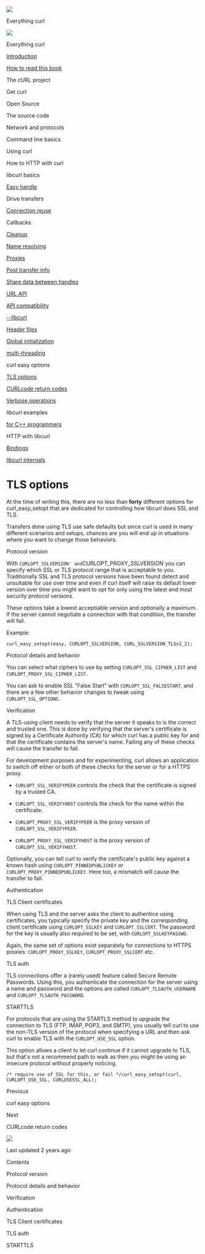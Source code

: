 <a href="../../index.html" class="link-a079aa82--primary-53a25e66--logoLink-10d08504"></a>

<img src="https://gblobscdn.gitbook.com/orgs%2F-LxuH0qSm4xO9nWfEBlB%2Favatar.png?alt=media" class="image-67b14f24--avatar-1c1d03ec" />

<span class="text-4505230f--UIH400-4e41e82a--textContentFamily-49a318e1--spaceNameText-677c2969">Everything curl</span>

<a href="../../index.html" class="link-a079aa82--primary-53a25e66--logoLink-10d08504"></a>

<img src="https://gblobscdn.gitbook.com/orgs%2F-LxuH0qSm4xO9nWfEBlB%2Favatar.png?alt=media" class="image-67b14f24--avatar-1c1d03ec" />

<span class="text-4505230f--UIH400-4e41e82a--textContentFamily-49a318e1--spaceNameText-677c2969">Everything curl</span>

<a href="../../index.html" class="navButton-94f2579c--navButtonClickable-161b88ca"><span class="text-4505230f--UIH300-2063425d--textContentFamily-49a318e1--navButtonLabel-14a4968f">Introduction</span></a>

<a href="../../how-to-read.html" class="navButton-94f2579c--navButtonClickable-161b88ca"><span class="text-4505230f--UIH300-2063425d--textContentFamily-49a318e1--navButtonLabel-14a4968f">How to read this book</span></a>

<span class="text-4505230f--UIH300-2063425d--textContentFamily-49a318e1--navButtonLabel-14a4968f">The cURL project</span>

<span class="text-4505230f--UIH300-2063425d--textContentFamily-49a318e1--navButtonLabel-14a4968f">Get curl</span>

<span class="text-4505230f--UIH300-2063425d--textContentFamily-49a318e1--navButtonLabel-14a4968f">Open Source</span>

<span class="text-4505230f--UIH300-2063425d--textContentFamily-49a318e1--navButtonLabel-14a4968f">The source code</span>

<span class="text-4505230f--UIH300-2063425d--textContentFamily-49a318e1--navButtonLabel-14a4968f">Network and protocols</span>

<span class="text-4505230f--UIH300-2063425d--textContentFamily-49a318e1--navButtonLabel-14a4968f">Command line basics</span>

<span class="text-4505230f--UIH300-2063425d--textContentFamily-49a318e1--navButtonLabel-14a4968f">Using curl</span>

<span class="text-4505230f--UIH300-2063425d--textContentFamily-49a318e1--navButtonLabel-14a4968f">How to HTTP with curl</span>

<span class="text-4505230f--UIH300-2063425d--textContentFamily-49a318e1--navButtonLabel-14a4968f">libcurl basics</span>

<a href="../easyhandle.html" class="navButton-94f2579c--pageItemWithChildrenNested-2c5d8183--navButtonClickable-161b88ca"><span class="text-4505230f--UIH300-2063425d--textContentFamily-49a318e1--navButtonLabel-14a4968f">Easy handle</span></a>

<span class="text-4505230f--UIH300-2063425d--textContentFamily-49a318e1--navButtonLabel-14a4968f">Drive transfers</span>

<a href="../connectionreuse.html" class="navButton-94f2579c--pageItemWithChildrenNested-2c5d8183--navButtonClickable-161b88ca"><span class="text-4505230f--UIH300-2063425d--textContentFamily-49a318e1--navButtonLabel-14a4968f">Connection reuse</span></a>

<span class="text-4505230f--UIH300-2063425d--textContentFamily-49a318e1--navButtonLabel-14a4968f">Callbacks</span>

<a href="../cleanup.html" class="navButton-94f2579c--pageItemWithChildrenNested-2c5d8183--navButtonClickable-161b88ca"><span class="text-4505230f--UIH300-2063425d--textContentFamily-49a318e1--navButtonLabel-14a4968f">Cleanup</span></a>

<a href="../names.html" class="navButton-94f2579c--pageItemWithChildrenNested-2c5d8183--navButtonClickable-161b88ca"><span class="text-4505230f--UIH300-2063425d--textContentFamily-49a318e1--navButtonLabel-14a4968f">Name resolving</span></a>

<a href="../proxies.html" class="navButton-94f2579c--pageItemWithChildrenNested-2c5d8183--navButtonClickable-161b88ca"><span class="text-4505230f--UIH300-2063425d--textContentFamily-49a318e1--navButtonLabel-14a4968f">Proxies</span></a>

<a href="../getinfo.html" class="navButton-94f2579c--pageItemWithChildrenNested-2c5d8183--navButtonClickable-161b88ca"><span class="text-4505230f--UIH300-2063425d--textContentFamily-49a318e1--navButtonLabel-14a4968f">Post transfer info</span></a>

<a href="../sharing.html" class="navButton-94f2579c--pageItemWithChildrenNested-2c5d8183--navButtonClickable-161b88ca"><span class="text-4505230f--UIH300-2063425d--textContentFamily-49a318e1--navButtonLabel-14a4968f">Share data between handles</span></a>

<a href="../url.html" class="navButton-94f2579c--pageItemWithChildrenNested-2c5d8183--navButtonClickable-161b88ca"><span class="text-4505230f--UIH300-2063425d--textContentFamily-49a318e1--navButtonLabel-14a4968f">URL API</span></a>

<a href="../api.html" class="navButton-94f2579c--pageItemWithChildrenNested-2c5d8183--navButtonClickable-161b88ca"><span class="text-4505230f--UIH300-2063425d--textContentFamily-49a318e1--navButtonLabel-14a4968f">API compatibility</span></a>

<a href="../libcurl.html" class="navButton-94f2579c--pageItemWithChildrenNested-2c5d8183--navButtonClickable-161b88ca"><span class="text-4505230f--UIH300-2063425d--textContentFamily-49a318e1--navButtonLabel-14a4968f">--libcurl</span></a>

<a href="../headers.html" class="navButton-94f2579c--pageItemWithChildrenNested-2c5d8183--navButtonClickable-161b88ca"><span class="text-4505230f--UIH300-2063425d--textContentFamily-49a318e1--navButtonLabel-14a4968f">Header files</span></a>

<a href="../globalinit.html" class="navButton-94f2579c--pageItemWithChildrenNested-2c5d8183--navButtonClickable-161b88ca"><span class="text-4505230f--UIH300-2063425d--textContentFamily-49a318e1--navButtonLabel-14a4968f">Global initialization</span></a>

<a href="../threading.html" class="navButton-94f2579c--pageItemWithChildrenNested-2c5d8183--navButtonClickable-161b88ca"><span class="text-4505230f--UIH300-2063425d--textContentFamily-49a318e1--navButtonLabel-14a4968f">multi-threading</span></a>

<span class="text-4505230f--UIH300-2063425d--textContentFamily-49a318e1--navButtonLabel-14a4968f">curl easy options</span>

<a href="tlsoptions.html" class="navButton-94f2579c--pageItemWithChildrenNested-2c5d8183--navButtonClickable-161b88ca--navButtonOpened-6a88552e"><span class="text-4505230f--UIH300-2063425d--textContentFamily-49a318e1--navButtonLabel-14a4968f">TLS options</span></a>

<a href="../curlcode.html" class="navButton-94f2579c--pageItemWithChildrenNested-2c5d8183--navButtonClickable-161b88ca"><span class="text-4505230f--UIH300-2063425d--textContentFamily-49a318e1--navButtonLabel-14a4968f">CURLcode return codes</span></a>

<a href="../verbose.html" class="navButton-94f2579c--pageItemWithChildrenNested-2c5d8183--navButtonClickable-161b88ca"><span class="text-4505230f--UIH300-2063425d--textContentFamily-49a318e1--navButtonLabel-14a4968f">Verbose operations</span></a>

<span class="text-4505230f--UIH300-2063425d--textContentFamily-49a318e1--navButtonLabel-14a4968f">libcurl examples</span>

<a href="../cplusplus.html" class="navButton-94f2579c--pageItemWithChildrenNested-2c5d8183--navButtonClickable-161b88ca"><span class="text-4505230f--UIH300-2063425d--textContentFamily-49a318e1--navButtonLabel-14a4968f">for C++ programmers</span></a>

<span class="text-4505230f--UIH300-2063425d--textContentFamily-49a318e1--navButtonLabel-14a4968f">HTTP with libcurl</span>

<a href="../../bindings.html" class="navButton-94f2579c--navButtonClickable-161b88ca"><span class="text-4505230f--UIH300-2063425d--textContentFamily-49a318e1--navButtonLabel-14a4968f">Bindings</span></a>

<a href="../../internals.html" class="navButton-94f2579c--navButtonClickable-161b88ca"><span class="text-4505230f--UIH300-2063425d--textContentFamily-49a318e1--navButtonLabel-14a4968f">libcurl internals</span></a>

<a href="../../bookindex.html" class="navButton-94f2579c--navButtonClickable-161b88ca"><span class="text-4505230f--UIH300-2063425d--textContentFamily-49a318e1--navButtonLabel-14a4968f"></span></a>

<a href="https://www.gitbook.com/?utm_source=content&amp;utm_medium=trademark&amp;utm_campaign=curl-1" class="reset-3c756112--trademark-a8da4b94"></a>

<span class="text-4505230f--TextH200-a3425406--textUIFamily-5ebd8e40"></span>

# <span class="text-4505230f--DisplayH900-bfb998fa--textContentFamily-49a318e1">TLS options</span>

<span class="text-4505230f--UIH300-2063425d--textUIFamily-5ebd8e40--text-8ee2c8b2"></span>

<span class="text-4505230f--UIH300-2063425d--textUIFamily-5ebd8e40--text-8ee2c8b2"></span>

<span class="text-4505230f--TextH400-3033861f--textContentFamily-49a318e1"><span data-key="971e48488c1b4d7a9e4a2c28a6a0cc24"><span data-offset-key="971e48488c1b4d7a9e4a2c28a6a0cc24:0">At the time of writing this, there are no less than </span><span data-offset-key="971e48488c1b4d7a9e4a2c28a6a0cc24:1">**forty**</span><span data-offset-key="971e48488c1b4d7a9e4a2c28a6a0cc24:2"> different options for curl_easy_setopt that are dedicated for controlling how libcurl does SSL and TLS.</span></span></span>

<span class="text-4505230f--TextH400-3033861f--textContentFamily-49a318e1"><span data-key="d9c619f47bde4659854ca121e1223ed2"><span data-offset-key="d9c619f47bde4659854ca121e1223ed2:0">Transfers done using TLS use safe defaults but since curl is used in many different scenarios and setups, chances are you will end up in situations where you want to change those behaviors.</span></span></span>

<span class="text-4505230f--HeadingH700-04e1a2a3--textContentFamily-49a318e1"><span data-key="10c4a4db29414624b975430d36b957ac"><span data-offset-key="10c4a4db29414624b975430d36b957ac:0">Protocol version</span></span></span>

<span class="text-4505230f--TextH400-3033861f--textContentFamily-49a318e1"><span data-key="21e1e85a7f9f4459aa30e5ecb7067381"><span data-offset-key="21e1e85a7f9f4459aa30e5ecb7067381:0">With </span><span data-offset-key="21e1e85a7f9f4459aa30e5ecb7067381:1">`CURLOPT_SSLVERSION' and`</span><span data-offset-key="21e1e85a7f9f4459aa30e5ecb7067381:2">CURLOPT_PROXY_SSLVERSION\`you can specify which SSL or TLS protocol range that is acceptable to you. Traditionally SSL and TLS protocol versions have been found detect and unsuitable for use over time and even if curl itself will raise its default lower version over time you might want to opt for only using the latest and most security protocol versions.</span></span></span>

<span class="text-4505230f--TextH400-3033861f--textContentFamily-49a318e1"><span data-key="91b32d13a26444e5a3aa9370787c6a7c"><span data-offset-key="91b32d13a26444e5a3aa9370787c6a7c:0">These options take a lowest acceptiable version and optionally a maximum. If the server cannot negotiate a connection with that condition, the transfer will fail.</span></span></span>

<span class="text-4505230f--TextH400-3033861f--textContentFamily-49a318e1"><span data-key="9a396dd6276d4b2692cd19926a608e7e"><span data-offset-key="9a396dd6276d4b2692cd19926a608e7e:0">Example:</span></span></span>

    curl_easy_setopt(easy, CURLOPT_SSLVERSION, CURL_SSLVERSION_TLSv1_2);

<span class="text-4505230f--HeadingH700-04e1a2a3--textContentFamily-49a318e1"><span data-key="54cb69b656f54976bfb005414e4917a7"><span data-offset-key="54cb69b656f54976bfb005414e4917a7:0">Protocol details and behavior</span></span></span>

<span class="text-4505230f--TextH400-3033861f--textContentFamily-49a318e1"><span data-key="2b9ce29a5b5243238c11e0cb0447b9ea"><span data-offset-key="2b9ce29a5b5243238c11e0cb0447b9ea:0">You can select what ciphers to use by setting </span><span data-offset-key="2b9ce29a5b5243238c11e0cb0447b9ea:1">`CURLOPT_SSL_CIPHER_LIST`</span><span data-offset-key="2b9ce29a5b5243238c11e0cb0447b9ea:2"> and </span><span data-offset-key="2b9ce29a5b5243238c11e0cb0447b9ea:3">`CURLOPT_PROXY_SSL_CIPHER_LIST`</span><span data-offset-key="2b9ce29a5b5243238c11e0cb0447b9ea:4">.</span></span></span>

<span class="text-4505230f--TextH400-3033861f--textContentFamily-49a318e1"><span data-key="b14672abbf154894834d99da16349b80"><span data-offset-key="b14672abbf154894834d99da16349b80:0">You can ask to enable SSL "False Start" with </span><span data-offset-key="b14672abbf154894834d99da16349b80:1">`CURLOPT_SSL_FALSESTART`</span><span data-offset-key="b14672abbf154894834d99da16349b80:2">, and there are a few other behavior changes to tweak using </span><span data-offset-key="b14672abbf154894834d99da16349b80:3">`CURLOPT_SSL_OPTIONS`</span><span data-offset-key="b14672abbf154894834d99da16349b80:4">.</span></span></span>

<span class="text-4505230f--HeadingH700-04e1a2a3--textContentFamily-49a318e1"><span data-key="341face1042e4ad3bf6dae17aaadbd31"><span data-offset-key="341face1042e4ad3bf6dae17aaadbd31:0">Verification</span></span></span>

<span class="text-4505230f--TextH400-3033861f--textContentFamily-49a318e1"><span data-key="2bcd0042665b4c3da31b713a830418f2"><span data-offset-key="2bcd0042665b4c3da31b713a830418f2:0">A TLS-using client needs to verify that the server it speaks to is the correct and trusted one. This is done by verifying that the server's certificate is signed by a Certificate Authority (CA) for which curl has a public key for and that the certificate contains the server's name. Failing any of these checks will cause the transfer to fail.</span></span></span>

<span class="text-4505230f--TextH400-3033861f--textContentFamily-49a318e1"><span data-key="835f2712fbd94d31b4da08e8872c0e71"><span data-offset-key="835f2712fbd94d31b4da08e8872c0e71:0">For development purposes and for experimenting, curl allows an application to switch off either or both of these checks for the server or for a HTTPS proxy.</span></span></span>

- <span class="text-4505230f--TextH400-3033861f--textContentFamily-49a318e1"><span data-key="0e272417f2544b96938da1513ba5b79f"><span data-offset-key="0e272417f2544b96938da1513ba5b79f:0">`CURLOPT_SSL_VERIFYPEER`</span><span data-offset-key="0e272417f2544b96938da1513ba5b79f:1"> controls the check that the certificate is signed by a trusted CA.</span></span></span>

- <span class="text-4505230f--TextH400-3033861f--textContentFamily-49a318e1"><span data-key="5b80b75d2f184f9088706048c9989c3e"><span data-offset-key="5b80b75d2f184f9088706048c9989c3e:0">`CURLOPT_SSL_VERIFYHOST`</span><span data-offset-key="5b80b75d2f184f9088706048c9989c3e:1"> controls the check for the name within the certificate.</span></span></span>

- <span class="text-4505230f--TextH400-3033861f--textContentFamily-49a318e1"><span data-key="20e256352da04a91bcfe704963d40d78"><span data-offset-key="20e256352da04a91bcfe704963d40d78:0">`CURLOPT_PROXY_SSL_VERIFYPEER`</span><span data-offset-key="20e256352da04a91bcfe704963d40d78:1"> is the proxy version of </span><span data-offset-key="20e256352da04a91bcfe704963d40d78:2">`CURLOPT_SSL_VERIFYPEER`</span><span data-offset-key="20e256352da04a91bcfe704963d40d78:3">.</span></span></span>

- <span class="text-4505230f--TextH400-3033861f--textContentFamily-49a318e1"><span data-key="58e52a16df664a29bb627f9dc4254258"><span data-offset-key="58e52a16df664a29bb627f9dc4254258:0">`CURLOPT_PROXY_SSL_VERIFYHOST`</span><span data-offset-key="58e52a16df664a29bb627f9dc4254258:1"> is the proxy version of </span><span data-offset-key="58e52a16df664a29bb627f9dc4254258:2">`CURLOPT_SSL_VERIFYHOST`</span><span data-offset-key="58e52a16df664a29bb627f9dc4254258:3">.</span></span></span>

<span class="text-4505230f--TextH400-3033861f--textContentFamily-49a318e1"><span data-key="08aa393d11254f769226ee090b11fa7f"><span data-offset-key="08aa393d11254f769226ee090b11fa7f:0">Optionally, you can tell curl to verify the certificate's public key against a known hash using </span><span data-offset-key="08aa393d11254f769226ee090b11fa7f:1">`CURLOPT_PINNEDPUBLICKEY`</span><span data-offset-key="08aa393d11254f769226ee090b11fa7f:2"> or </span><span data-offset-key="08aa393d11254f769226ee090b11fa7f:3">`CURLOPT_PROXY_PINNEDPUBLICKEY`</span><span data-offset-key="08aa393d11254f769226ee090b11fa7f:4">. Here too, a mismatch will cause the transfer to fail.</span></span></span>

<span class="text-4505230f--HeadingH700-04e1a2a3--textContentFamily-49a318e1"><span data-key="40d7db9af9c34c32a9e8d2651f17a8f2"><span data-offset-key="40d7db9af9c34c32a9e8d2651f17a8f2:0">Authentication</span></span></span>

<span class="text-4505230f--HeadingH600-23f228db--textContentFamily-49a318e1"><span data-key="40ea074c564647588cc8b52fe96a8af5"><span data-offset-key="40ea074c564647588cc8b52fe96a8af5:0">TLS Client certificates</span></span></span>

<span class="text-4505230f--TextH400-3033861f--textContentFamily-49a318e1"><span data-key="c67ec644e65a445aba2d806130be8911"><span data-offset-key="c67ec644e65a445aba2d806130be8911:0">When using TLS and the server asks the client to authentice using certificates, you typically specify the private key and the corresponding client certificate using </span><span data-offset-key="c67ec644e65a445aba2d806130be8911:1">`CURLOPT_SSLKEY`</span><span data-offset-key="c67ec644e65a445aba2d806130be8911:2"> and </span><span data-offset-key="c67ec644e65a445aba2d806130be8911:3">`CURLOPT_SSLCERT`</span><span data-offset-key="c67ec644e65a445aba2d806130be8911:4">. The password for the key is usually also required to be set, with </span><span data-offset-key="c67ec644e65a445aba2d806130be8911:5">`CURLOPT_SSLKEYPASSWD`</span><span data-offset-key="c67ec644e65a445aba2d806130be8911:6">.</span></span></span>

<span class="text-4505230f--TextH400-3033861f--textContentFamily-49a318e1"><span data-key="43cfde005f7c451ab5a655b00c732060"><span data-offset-key="43cfde005f7c451ab5a655b00c732060:0">Again, the same set of options exist separately for connections to HTTPS proxies: </span><span data-offset-key="43cfde005f7c451ab5a655b00c732060:1">`CURLOPT_PROXY_SSLKEY`</span><span data-offset-key="43cfde005f7c451ab5a655b00c732060:2">, </span><span data-offset-key="43cfde005f7c451ab5a655b00c732060:3">`CURLOPT_PROXY_SSLCERT`</span><span data-offset-key="43cfde005f7c451ab5a655b00c732060:4"> etc.</span></span></span>

<span class="text-4505230f--HeadingH600-23f228db--textContentFamily-49a318e1"><span data-key="f97e1f3b74394e64b80002cbaab015eb"><span data-offset-key="f97e1f3b74394e64b80002cbaab015eb:0">TLS auth</span></span></span>

<span class="text-4505230f--TextH400-3033861f--textContentFamily-49a318e1"><span data-key="06fbf8f9965d4e3a8a9970f48fce6210"><span data-offset-key="06fbf8f9965d4e3a8a9970f48fce6210:0">TLS connections offer a (rarely used) feature called Secure Remote Passwords. Using this, you authenticate the connection for the server using a name and password and the options are called </span><span data-offset-key="06fbf8f9965d4e3a8a9970f48fce6210:1">`CURLOPT_TLSAUTH_USERNAME`</span><span data-offset-key="06fbf8f9965d4e3a8a9970f48fce6210:2"> and </span><span data-offset-key="06fbf8f9965d4e3a8a9970f48fce6210:3">`CURLOPT_TLSAUTH_PASSWORD`</span><span data-offset-key="06fbf8f9965d4e3a8a9970f48fce6210:4">.</span></span></span>

<span class="text-4505230f--HeadingH700-04e1a2a3--textContentFamily-49a318e1"><span data-key="7606f496fb2142668a7021871110e39d"><span data-offset-key="7606f496fb2142668a7021871110e39d:0">STARTTLS</span></span></span>

<span class="text-4505230f--TextH400-3033861f--textContentFamily-49a318e1"><span data-key="564882d5631248688105055ccc6770df"><span data-offset-key="564882d5631248688105055ccc6770df:0">For protocols that are using the STARTLS method to upgrade the connection to TLS (FTP, IMAP, POP3, and SMTP), you usually tell curl to use the non-TLS version of the protocol when specifying a URL and then ask curl to enable TLS with the </span><span data-offset-key="564882d5631248688105055ccc6770df:1">`CURLOPT_USE_SSL`</span><span data-offset-key="564882d5631248688105055ccc6770df:2"> option.</span></span></span>

<span class="text-4505230f--TextH400-3033861f--textContentFamily-49a318e1"><span data-key="5ccd95481c934726a11a4940a54b8405"><span data-offset-key="5ccd95481c934726a11a4940a54b8405:0">This option allows a client to let curl continue if it cannot upgrade to TLS, but that's not a recommend path to walk as then you might be using an insecure protocol without properly noticing.</span></span></span>

    /* require use of SSL for this, or fail */curl_easy_setopt(curl, CURLOPT_USE_SSL, CURLUSESSL_ALL);

<a href="../options.html" class="reset-3c756112--card-6570f064--whiteCard-fff091a4--cardPrevious-56a5e674"></a>

<span class="text-4505230f--TextH200-a3425406--textContentFamily-49a318e1">Previous</span>

<span class="text-4505230f--UIH400-4e41e82a--textContentFamily-49a318e1">curl easy options</span>

<a href="../curlcode.html" class="reset-3c756112--card-6570f064--whiteCard-fff091a4--cardNext-19241c42"></a>

<span class="text-4505230f--TextH200-a3425406--textContentFamily-49a318e1">Next</span>

<span class="text-4505230f--UIH400-4e41e82a--textContentFamily-49a318e1">CURLcode return codes</span>

<img src="https://avatars.githubusercontent.com/u/66654881?v=4" class="image-67b14f24--avatar-1c1d03ec" />

<span class="text-4505230f--TextH200-a3425406--textContentFamily-49a318e1">Last updated 2 years ago</span>



<span class="text-4505230f--InfoH100-1e92e1d1--textContentFamily-49a318e1">Contents</span>

<a href="tlsoptions.html#protocol-version" class="reset-3c756112--menuItem-aa02f6ec--menuItemLight-757d5235--menuItemInline-173bdf97--pageTocItem-f4427024"></a>

<span class="text-4505230f--UIH300-2063425d--textContentFamily-49a318e1"><span class="text-4505230f--UIH200-50ead35f--textContentFamily-49a318e1">Protocol version</span></span>

<a href="tlsoptions.html#protocol-details-and-behavior" class="reset-3c756112--menuItem-aa02f6ec--menuItemLight-757d5235--menuItemInline-173bdf97--pageTocItem-f4427024"></a>

<span class="text-4505230f--UIH300-2063425d--textContentFamily-49a318e1"><span class="text-4505230f--UIH200-50ead35f--textContentFamily-49a318e1">Protocol details and behavior</span></span>

<a href="tlsoptions.html#verification" class="reset-3c756112--menuItem-aa02f6ec--menuItemLight-757d5235--menuItemInline-173bdf97--pageTocItem-f4427024"></a>

<span class="text-4505230f--UIH300-2063425d--textContentFamily-49a318e1"><span class="text-4505230f--UIH200-50ead35f--textContentFamily-49a318e1">Verification</span></span>

<a href="tlsoptions.html#authentication" class="reset-3c756112--menuItem-aa02f6ec--menuItemLight-757d5235--menuItemInline-173bdf97--pageTocItem-f4427024"></a>

<span class="text-4505230f--UIH300-2063425d--textContentFamily-49a318e1"><span class="text-4505230f--UIH200-50ead35f--textContentFamily-49a318e1">Authentication</span></span>

<a href="tlsoptions.html#tls-client-certificates" class="reset-3c756112--menuItem-aa02f6ec--menuItemLight-757d5235--menuItemInline-173bdf97--pageTocItem-f4427024"></a>

<span class="text-4505230f--UIH300-2063425d--textContentFamily-49a318e1"><span class="text-4505230f--UIH200-50ead35f--textContentFamily-49a318e1--pageTocLinkH2-2294976c">TLS Client certificates</span></span>

<a href="tlsoptions.html#tls-auth" class="reset-3c756112--menuItem-aa02f6ec--menuItemLight-757d5235--menuItemInline-173bdf97--pageTocItem-f4427024"></a>

<span class="text-4505230f--UIH300-2063425d--textContentFamily-49a318e1"><span class="text-4505230f--UIH200-50ead35f--textContentFamily-49a318e1--pageTocLinkH2-2294976c">TLS auth</span></span>

<a href="tlsoptions.html#starttls" class="reset-3c756112--menuItem-aa02f6ec--menuItemLight-757d5235--menuItemInline-173bdf97--pageTocItem-f4427024"></a>

<span class="text-4505230f--UIH300-2063425d--textContentFamily-49a318e1"><span class="text-4505230f--UIH200-50ead35f--textContentFamily-49a318e1">STARTTLS</span></span>
